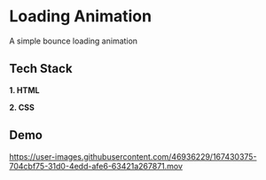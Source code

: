 # Loading Animation
A simple bounce loading animation

## Tech Stack

**1. HTML** 

**2. CSS** 

## Demo

https://user-images.githubusercontent.com/46936229/167430375-704cbf75-31d0-4edd-afe6-63421a267871.mov
